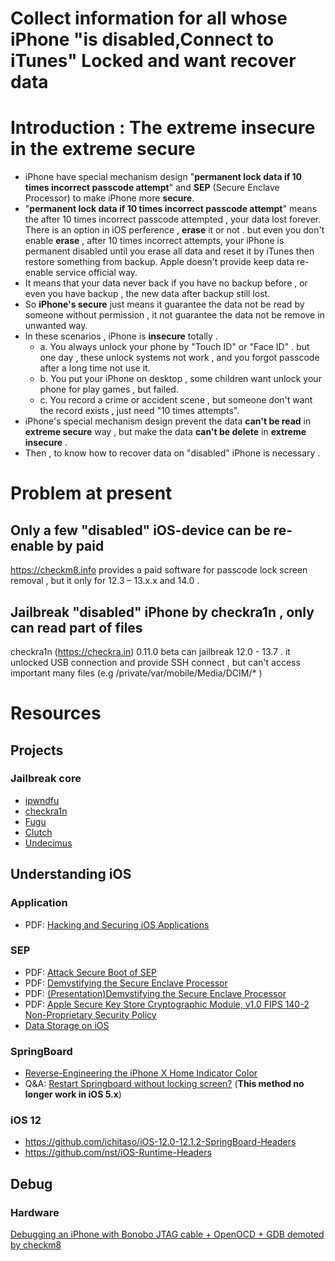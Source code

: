 # Collect information for all whose iPhone "is disabled,Connect to iTunes" Locked and want recover data

# Introduction : The extreme insecure in the extreme secure  
+ iPhone have special mechanism design "**permanent lock data if 10 times incorrect passcode attempt**" and **SEP** (Secure Enclave Processor) to make iPhone more **secure**.  
+ "**permanent lock data if 10 times incorrect passcode attempt**" means the after 10 times incorrect passcode attempted , your data lost forever. There is an option in iOS perference , **erase** it or not . but even you don't enable **erase** , after 10 times incorrect attempts, your iPhone is permanent disabled until you erase all data and reset it by iTunes then restore something from backup. Apple doesn't provide keep data re-enable service official way.  
+ It means that your data never back if you have no backup before , or even you have backup , the new data after backup still lost.  
+ So **iPhone's secure** just means it guarantee the data not be read by someone without permission , it not guarantee the data not be remove in unwanted way.  
+ In these scenarios , iPhone is **insecure** totally .  
   - a. You always unlock your phone by "Touch ID" or "Face ID" . but one day , these unlock systems not work , and you forgot passcode after a long time not use it.
   - b. You put your iPhone on desktop , some children want unlock your phone for play games , but failed.  
   - c. You record a crime or accident scene , but someone don't want the record exists , just need "10 times attempts".  
+ iPhone's special mechanism design prevent the data **can't be read** in **extreme secure** way , but make the data **can't be delete** in **extreme insecure** .  
+ Then , to know how to recover data on "disabled" iPhone is necessary .  
  

# Problem at present  
## Only a few "disabled" iOS-device can be re-enable by paid  
https://checkm8.info provides a paid software for passcode lock screen removal , but it only for 12.3 – 13.x.x and 14.0 .  
  
## Jailbreak "disabled" iPhone by checkra1n , only can read part of files  
checkra1n (https://checkra.in) 0.11.0 beta can jailbreak 12.0 - 13.7 . it unlocked USB connection and provide SSH connect , but can't access important many files (e.g /private/var/mobile/Media/DCIM/* )  
  
# Resources  
## Projects  
### Jailbreak core
+ [ipwndfu] 
+ [checkra1n]
+ [Fugu]
+ [Clutch]
+ [Undecimus]

## Understanding iOS
### Application
+ PDF: [Hacking and Securing iOS Applications]
### SEP
+ PDF: [Attack Secure Boot of SEP]
+ PDF: [Demystifying the Secure Enclave Processor]
+ PDF: [(Presentation)Demystifying the Secure Enclave Processor]
+ PDF: [Apple Secure Key Store Cryptographic Module, v1.0 FIPS 140-2 Non-Proprietary Security Policy]
+ [Data Storage on iOS]
### SpringBoard
+ [Reverse-Engineering the iPhone X Home Indicator Color]
+ Q&A: [Restart Springboard without locking screen?] (**This method no longer work in iOS 5.x**)
### iOS 12
+ https://github.com/ichitaso/iOS-12.0-12.1.2-SpringBoard-Headers
+ https://github.com/nst/iOS-Runtime-Headers

## Debug
### Hardware
[Debugging an iPhone with Bonobo JTAG cable + OpenOCD + GDB demoted by checkm8]


[ipwndfu]: https://github.com/axi0mX/ipwndfu
[checkra1n]: https://github.com/checkra1n/
[Fugu]: https://github.com/LinusHenze/Fugu
[Hacking and Securing iOS Applications]: http://index-of.es/Hack/Oreilly.Hacking.and.Securing.iOS.Applications.Jan.2012.pdf
[Attack Secure Boot of SEP]: https://raw.githubusercontent.com/windknown/presentations/master/Attack_Secure_Boot_of_SEP.pdf
[Demystifying the Secure Enclave Processor]: http://mista.nu/research/sep-paper.pdf
[(Presentation)Demystifying the Secure Enclave Processor]: https://www.blackhat.com/docs/us-16/materials/us-16-Mandt-Demystifying-The-Secure-Enclave-Processor.pdf
[Restart Springboard without locking screen?]: https://stackoverflow.com/questions/1764492/restart-springboard-without-locking-screen/2021332
[Data Storage on iOS]: https://mobile-security.gitbook.io/mobile-security-testing-guide/ios-testing-guide/0x06d-testing-data-storage
[Apple Secure Key Store Cryptographic Module, v1.0 FIPS 140-2 Non-Proprietary Security Policy]: https://csrc.nist.gov/CSRC/media/projects/cryptographic-module-validation-program/documents/security-policies/140sp3223.pdf
[Reverse-Engineering the iPhone X Home Indicator Color]: https://medium.com/@nathangitter/reverse-engineering-the-iphone-x-home-indicator-color-a4c112f84d34
[Clutch]: https://github.com/KJCracks/Clutch
[Debugging an iPhone with Bonobo JTAG cable + OpenOCD + GDB demoted by checkm8]: https://www.youtube.com/watch?v=3zpwSUXlz6A
[Undecimus]: https://github.com/pwn20wndstuff/Undecimus
